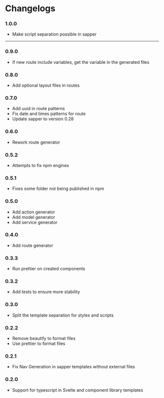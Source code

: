 # Changelogs

### 1.0.0

-   Make script separation possible in sapper

---

### 0.9.0

-   If new route include variables, get the variable in the generated files

### 0.8.0

-   Add optional layout files in routes

### 0.7.0

-   Add uuid in route patterns
-   Fix date and times patterns for route
-   Update sapper to version 0.28

### 0.6.0

-   Rework route generator

### 0.5.2

-   Attempts to fix npm engines

### 0.5.1

-   Fixes some folder not being published in npm

### 0.5.0

-   Add action generator
-   Add model generator
-   Add service generator

### 0.4.0

-   Add route generator

### 0.3.3

-   Run prettier on created components

### 0.3.2

-   Add tests to ensure more stability

### 0.3.0

-   Split the template separation for styles and scripts

### 0.2.2

-   Remove beautify to format files
-   Use prettier to format files

### 0.2.1

-   Fix Nav Generation in sapper templates without external files

### 0.2.0

-   Support for typescript in Svelte and component library templates
